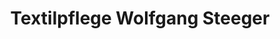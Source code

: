 ---
title: "Textilpflege Wolfgang Steeger"
url: /berlin/textilpflege-wolfgang-steeger/
shop: Wäscherei
---